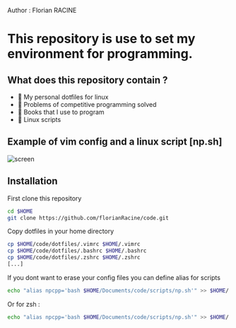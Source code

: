Author : Florian RACINE

<h1>This repository is use to set my environment for programming.</h1>
<h2> What does this repository contain ? </h2>

- 🤝 My personal dotfiles for linux
- 🔭 Problems of competitive programming solved
- 🌱 Books that I use to program
- 👨‍ Linux scripts

<h2> Example of vim config and a linux script [np.sh] </h2>

![screen](https://user-images.githubusercontent.com/103432737/208796533-9dd1bc64-7b14-4e88-ab97-5739bfa412f9.png)

<h2> Installation </h2>

First clone this repository

```bash
cd $HOME
git clone https://github.com/florianRacine/code.git
```

Copy dotfiles in your home directory

```bash
cp $HOME/code/dotfiles/.vimrc $HOME/.vimrc
cp $HOME/code/dotfiles/.bashrc $HOME/.bashrc
cp $HOME/code/dotfiles/.zshrc $HOME/.zshrc
[...]
```

If you dont want to erase your config files you can define alias for scripts

```bash
echo "alias npcpp='bash $HOME/Documents/code/scripts/np.sh'" >> $HOME/.bashrc
```
Or for zsh :

```bash
echo "alias npcpp='bash $HOME/Documents/code/scripts/np.sh'" >> $HOME/.zshrc
```
